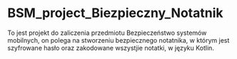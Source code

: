# BSM_project_Biezpieczny_Notatnik

To jest projekt do zaliczenia przedmiotu Bezpieczeństwo systemów mobilnych, on polega na stworzeniu bezpiecznego notatnika, w którym jest szyfrowane hasło oraz zakodowane wszystjie notatki, w języku Kotlin.
